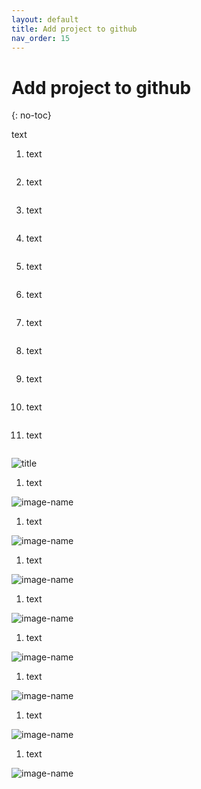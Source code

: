 ```yaml
---
layout: default
title: Add project to github
nav_order: 15
---
```


# Add project to github
{: no-toc}

<p>text<p>

<ol> 
    <li> 
    <p>text</p>
    <img src="url" title="title" alt=""> 
    </li>
     <li> 
    <p>text</p>
    <img src="http://2.bp.blogspot.com/_Mh1tYFoEZ_c/TUWmFjhptbI/AAAAAAAAB3g/ckBEvJMp_AY/s1600/happy-face_happyface_smiley_2400x2400.jpg" title="title" alt=""></img> 
    </li>
    <li> 
    <p>text</p>
    <img src="url" title="title" alt=""> 
    </li>
    <li> 
    <p>text</p>
    <img src="url" title="title" alt=""> 
    </li>
    <li> 
    <p>text</p>
    <img src="url" title="title" alt=""> 
    </li>
    <li> 
    <p>text</p>
    <img src="url" title="title" alt=""> 
    </li>
    <li> 
    <p>text</p>
    <img src="url" title="title" alt=""> 
    </li>
    <li> 
    <p>text</p>
    <img src="url" title="title" alt=""> 
    </li>
    <li> 
    <p>text</p>
    <img src="url" title="title" alt=""> 
    </li>
    <li> 
    <p>text</p>
    <img src="url" title="title" alt=""> 
    </li>
    <li> 
    <p>text</p>
    <img src="url" title="title" alt=""> 
    </li>
    
</ol>
<img title="title" src="url"  >

1. <p>text<p>
![image-name](url?raw=true "alt text here") 

1. <p>text<p>
![image-name](url?raw=true "alt text here")

1. <p>text<p>
![image-name](url?raw=true "alt text here") 

1. <p>text<p>
![image-name](url?raw=true "alt text here") 

1. <p>text<p>
![image-name](url?raw=true "alt text here")

1. <p>text<p>
![image-name](url?raw=true "alt text here") 

1. <p>text<p>
![image-name](url?raw=true "alt text here")

1. <p>text<p>
![image-name](url?raw=true "alt text here")
</div>